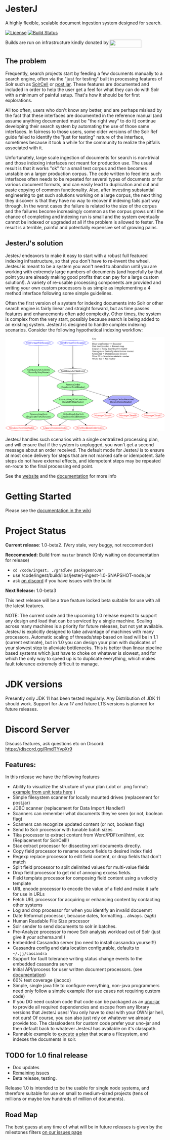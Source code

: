 JesterJ
=======
A highly flexible, scalable document ingestion system designed for search.

[![License](https://img.shields.io/badge/license-Apache%202.0-B70E23.svg?style=plastic)](http://www.opensource.org/licenses/Apache-2.0)
[![Build Status](https://github.com/nsoft/jesterj/actions/workflows/gradle.yml/badge.svg)](https://github.com/nsoft/jesterj/actions)

Builds are run on infrastructure kindly donated by [<img align="top" src="https://crave.io/wp-content/uploads/2022/09/Crave_logo_black_bg-e1663023213710.png" alt="" width="100px" height="26px">](https://crave.io/)


## The problem
Frequently, search projects start by feeding a few documents manually to a search engine, often via the "just for testing" built in processing features of Solr such as [SolrCell](https://solr.apache.org/guide/6_6/uploading-data-with-solr-cell-using-apache-tika.html) or [post.jar](https://solr.apache.org/guide/6_6/post-tool.html#simpleposttool).
These features are documented and included in order to help the user get a feel for what they can do with Solr with a minimum of painful setup.
That's how it should be for first explorations.

All too often, users who don't know any better, and are perhaps mislead by the fact that these interfaces are documented in the reference manual (and assume anything documented must be "the right way" to do it) continue developing their search system by automating the use of those same interfaces.
In fairness to those users, some older versions of the Solr Ref guide failed to identify the "just for testing" nature of the interface, sometimes because it took a while for the community to realize the pitfalls associated with it.

Unfortunately, large scale ingestion of documents for search is non-trivial and those indexing interfaces not meant for production use.
The usual result is that it works "ok" for a small test corpus and then becomes unstable on a larger production corpus.
The code written to feed into such interfaces often needs to be repeated for several types of documents or for various document formats, and can easily lead to duplication and cut and paste copying of common functionality.
Also, after investing substantial engineering to get such solutions working on a large corpus, the next thing they discover is that they have no way to recover if indexing fails part way through.
In the worst cases the failure is related to the size of the corpus and the failures become increasingly common as the corpus grows until the chance of completing and indexing run is small and the system eventually cannot be indexed or upgraded at all if the problem is allowed to fester.
The result is a terrible, painful and potentially expensive set of growing pains.

## JesterJ's solution

JesterJ endeavors to make it easy to start with a robust full featured indexing infrastructure, so that you don't have to re-invent the wheel.
JesterJ is meant to be a system you won't need to abandon until you are working with extremely large numbers of documents (and hopefully by that point you are already making good profits that can pay for a large custom solution!).
A variety of re-usable processing components are provided and writing your own custom processors is as simple as implementing a 4 method interface following some simple guidelines.

Often the first version of a system for indexing documents into Solr or other search engine is fairly linear and straight forward, but as time passes features and enhancements often add complexity.
Other times, the system is complex from the very start, possibly because search is being added to an existing system.
JesterJ is designed to handle complex indexing scenarios.
Consider the following hypothetical indexing workflow:

![Complex Processing](https://raw.githubusercontent.com/nsoft/jesterj/79ed481c7c0b98469e3e41c96b92170837a26130/code/examples/routing/complex-routing.png)

JesterJ handles such scenarios with a single centralized processing plan, and will ensure that if the system is unplugged, you won't get a second message about an order received. The default mode for JesterJ is to ensure at most once delivery for steps that are not marked safe or idempotent. Safe steps do not have external effects, and idempotent steps may be repeated en-route to the final processing end point.

See the [website](http://www.jesterj.org) and the [documentation](https://github.com/nsoft/jesterj/wiki/Documentation) for more info

# Getting Started

Please see the [documentation in the wiki](https://github.com/nsoft/jesterj/wiki/Documentation)

# Project Status

**Current release**: 1.0-beta2. (Very stale, very buggy, not reccomended)

**Reccomended:** Build from `master` branch (Only waiting on documentation for release)

 - `cd /code/ingest; ./gradlew packageUnoJar`
 - use /code/ingest/build/libs/jesterj-ingest-1.0-SNAPSHOT-node.jar
 - ask [on discord](https://discord.com/invite/RmdTYvpXr9) if you have issues with the build

**Next Release:** 1.0-beta3

This next release will be a true feature locked beta suitable for use with all the latest features.

NOTE: The current code and the upcoming 1.0 release expect to support any design and load that can be serviced by a single machine.
Scaling across many machines is a priority for future releases, but not yet available.
JesterJ is explicitly designed to take advantage of machines with many processors.
Automatic scaling of threads/step based on load will be in 1.1 (current estimate), but in 1.0 you can design your plan with duplicates of your slowest step to alleviate bottlenecks.
This is better than linear pipeline based systems which just have to choke on whatever is slowest, and for which the only way to speed up is to duplicate everything, which makes fault tolerance extremely difficult to manage.

# JDK versions

Presently only JDK 11 has been tested regularly. Any Distribution of JDK 11 should work. Support for Java 17 and future LTS versions is planned for future releases.

# Discord Server

Discuss features, ask questions etc on Discord: https://discord.gg/RmdTYvpXr9

## Features:

In this release we have the following features

* Ability to visualize the structure of your plan (.dot or .png format: [example from unit tests here](https://tinyurl.com/22k7tu74) )
* Simple filesystem scanner for locally mounted drives (replacement for post.jar)
* JDBC scanner (replacement for Data Import Handler!)
* Scanners can remember what documents they've seen (or not, boolean flag)
* Scanners can recognize updated content (or not, boolean flag)
* Send to Solr processor with tunable batch sizes
* Tika processor to extract content from Word/PDF/xml/html, etc (Replacement for SolrCell!)
* Stax extract processor for dissecting xml documents directly.
* Copy field processor to rename source fields to desired index field
* Regexp replace processor to edit field content, or drop fields that don't match
* Split field processor to split delimited values for multi-value fields
* Drop field processor to get rid of annoying excess fields.
* Field template processor for composing field content using a velocity template
* URL encode processor to encode the value of a field and make it safe for use in URLs
* Fetch URL processor for acquiring or enhancing content by contacting other systems
* Log and drop processor for when you identify an invalid docuemnt
* Date Reformat processor, because dates, formatting... always. (*sigh*)
* Human Readable File Size processor
* Solr sender to send documents to solr in batches.
* Pre-Analyze processor to move Solr analysis workload out of Solr (just give it your schema.xml!)
* Embedded Cassandra server (no need to install cassandra yourself!)
* Cassandra config and data location configurable, defaults to `~/.jj/cassandra`
* Support for fault tolerance writing status change events to the embedded cassandra server
* Initial API/process for user written document processors. (see [documentation](https://github.com/nsoft/jesterj/wiki/Documentation))
* 60% test coverage (jacoco)
* Simple, single java file to configure everything, non-java programmers need only follow a simple example (for use cases not requiring custom code)
* If you DO need custom code that code can be packaged as an [uno-jar](https://github.com/nsoft/uno-jar) to provide all required dependencies and escape from any library versions that JesterJ uses! You only have to deal with your OWN jar hell, not ours! Of course, you can also just rely on whatever we already provide too. The classloaders for custom code prefer your uno-jar and then default back to whatever JesterJ has available on it's classpath.
* Runnable example to [execute a plan](https://github.com/nsoft/jesterj/blob/master/code/ingest/README.md) that scans a filesystem, and indexes the documents in solr.


## TODO for 1.0 final release
 * Doc updates
 * [Remaining issues](https://github.com/nsoft/jesterj/issues?q=is%3Aopen+is%3Aissue+milestone%3A1.0)
 * Beta release, testing.

Release 1.0 is intended to be the usable for single node systems, and therefore suitable for use on small to medium-sized projects (tens of millions or maybe low hundreds of million of documents).

## Road Map

The best guess at any time of what will be in future releases is given by the milestones filters [on our issues page](https://github.com/nsoft/jesterj/issues)

